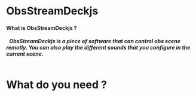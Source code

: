 # ObsStreamDeckjs

#### What is ObsStreamDeckjs ?

&nbsp;&nbsp;*__ObsStreamDeckjs is a piece of software that can control obs scene remotly. You can also play the different sounds that you configure in the current scene.__* <br><br>

# What do you need ?